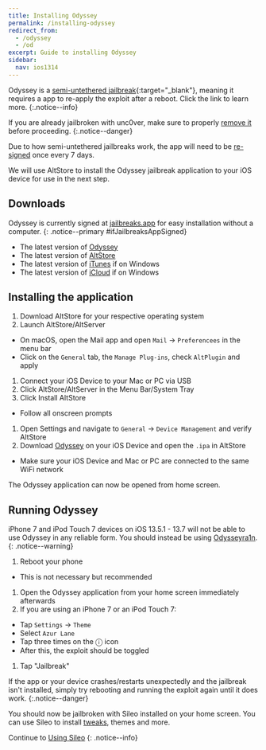 ```yaml
---
title: Installing Odyssey
permalink: /installing-odyssey
redirect_from:
  - /odyssey
  - /od
excerpt: Guide to installing Odyssey
sidebar:
  nav: ios1314
---
```


Odyssey is a [semi-untethered jailbreak](/types-of-jailbreak#semi-untethered-jailbreaks){:target="_blank"}, meaning it requires a app to re-apply the exploit after a reboot. Click the link to learn more.
{:.notice--info}

If you are already jailbroken with unc0ver, make sure to properly [remove it](removing-u0) before proceeding.
{:.notice--danger}

Due to how semi-untethered jailbreaks work, the app will need to be [re-signed](resigning-apps) once every 7 days.

We will use AltStore to install the Odyssey jailbreak application to your iOS device for use in the next step.

## Downloads

Odyssey is currently signed at [jailbreaks.app](https://jailbreaks.app/) for easy installation without a computer.
{: .notice--primary #ifJailbreaksAppSigned}

<script src="{{ '/assets/js/if_jailbreaksapp_signed.js' }}"></script>

- The latest version of [Odyssey](https://theodyssey.dev/)
- The latest version of [AltStore](http://altstore.io/)
- The latest version of [iTunes](https://www.apple.com/itunes/download/win32) if on Windows
- The latest version of [iCloud](https://secure-appldnld.apple.com/windows/061-91601-20200323-974a39d0-41fc-4761-b571-318b7d9205ed/iCloudSetup.exe) if on Windows

## Installing the application

1. Download AltStore for your respective operating system
1. Launch AltStore/AltServer
  - On macOS, open the Mail app and open `Mail` -> `Preferencees` in the menu bar
  - Click on the `General` tab, the `Manage Plug-ins`, check `AltPlugin` and apply
1. Connect your iOS Device to your Mac or PC via USB
1. Click AltStore/AltServer in the Menu Bar/System Tray
1. Click Install AltStore
  - Follow all onscreen prompts
1. Open Settings and navigate to `General` -> `Device Management` and verify AltStore
1. Download [Odyssey](https://theodyssey.dev/) on your iOS Device and open the `.ipa` in AltStore
  - Make sure your iOS Device and Mac or PC are connected to the same WiFi network

The Odyssey application can now be opened from home screen.

## Running Odyssey

iPhone 7 and iPod Touch 7 devices on iOS 13.5.1 - 13.7 will not be able to use Odyssey in any reliable form. You should instead be using [Odysseyra1n](/odysseyra1n).
{: .notice--warning}

1. Reboot your phone
  - This is not necessary but recommended
1. Open the Odyssey application from your home screen immediately afterwards
1. If you are using an iPhone 7 or an iPod Touch 7:
  - Tap `Settings` -> `Theme`
  - Select `Azur Lane`
  - Tap three times on the ⓘ icon
  - After this, the exploit should be toggled
1. Tap "Jailbreak"

If the app or your device crashes/restarts unexpectedly and the jailbreak isn't installed, simply try rebooting and running the exploit again until it does work.
{:.notice--danger}

You should now be jailbroken with Sileo installed on your home screen. You can use Sileo to install [tweaks](faq#tweaks), themes and more.

Continue to [Using Sileo](using-sileo)
{: .notice--info}

